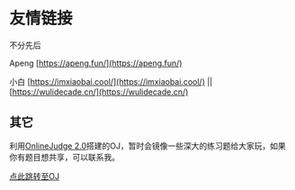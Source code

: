 # 友情链接

不分先后

Apeng [https://apeng.fun/](https://apeng.fun/)

小白 [https://imxiaobai.cool/](https://imxiaobai.cool/) || [https://wulidecade.cn/](https://wulidecade.cn/)

## 其它
利用[OnlineJudge 2.0](https://github.com/QingdaoU/OnlineJudge)搭建的OJ，暂时会镜像一些深大的练习题给大家玩，如果你有题目想共享，可以联系我。

[点此跳转至OJ](https://oj.52szu.tech/)
